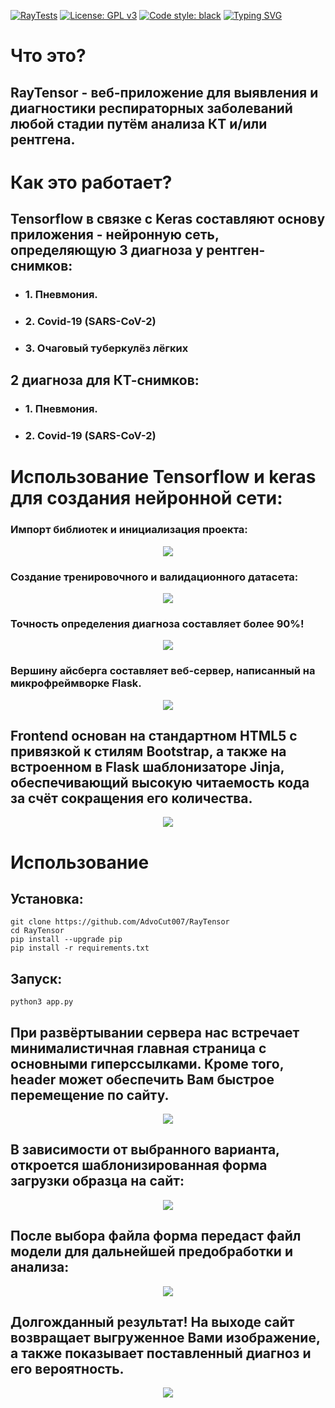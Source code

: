 [![RayTests](https://github.com/AdvoCut007/RayTensor/actions/workflows/raytests.yml/badge.svg)](https://github.com/AdvoCut007/RayTensor/actions/workflows/raytests.yml)
[![License: GPL v3](https://img.shields.io/badge/License-GPLv3-blue.svg)](https://www.gnu.org/licenses/gpl-3.0)
[![Code style: black](https://img.shields.io/badge/code%20style-black-000000.svg)](https://github.com/psf/black)
[![Typing SVG](https://readme-typing-svg.herokuapp.com/?lines=RayTensor+v+2.6)](https://git.io/typing-svg)

# Что это?

## RayTensor - веб-приложение для выявления и диагностики респираторных заболеваний любой стадии путём анализа КТ и/или рентгена.

# Как это работает?

## Tensorflow в связке с Keras составляют основу приложения - нейронную сеть, определяющую 3 диагноза у рентген-снимков:
<ul>
<li><h3>1. Пневмония.</h3></li>
<li><h3>2. Covid-19 (SARS-CoV-2)</h3></li>
<li><h3>3. Очаговый туберкулёз лёгких</h3></li>
</ul>

## 2 диагноза для КТ-снимков:
<ul>
<li><h3>1. Пневмония.</h3></li>
<li><h3>2. Covid-19 (SARS-CoV-2)</h3></li>
</ul>

# Использование Tensorflow и keras для создания нейронной сети:

### Импорт библиотек и инициализация проекта:

<p align="center">
<img src="static/images/readme/tensorinit.png">
</p>

### Создание тренировочного и валидационного датасета:

<p align="center">
<img src="static/images/readme/tensordf.png">
</p>

### Точность определения диагноза составляет более 90%!

<p align="center">
<img src="static/images/readme/accuracy.png">
</p>


### Вершину айсберга составляет веб-сервер, написанный на микрофреймворке Flask.

<p align="center">
<img src="static/images/readme/flask.png">
</p>

## Frontend основан на стандартном HTML5 с привязкой к стилям Bootstrap, а также на встроенном в Flask шаблонизаторе Jinja, обеспечивающий высокую читаемость кода за счёт сокращения его количества.

<p align="center">
<img src="static/images/readme/jinja.png">
</p>

# Использование

## Установка:

```shell
git clone https://github.com/AdvoCut007/RayTensor
cd RayTensor
pip install --upgrade pip
pip install -r requirements.txt
```

## Запуск:

```shell
python3 app.py
```

## При развёртывании сервера нас встречает минималистичная главная страница с основными гиперссылками. Кроме того, header может обеспечить Вам быстрое перемещение по сайту.

<p align="center">
<img src="static/images/readme/index.png">
</p>

## В зависимости от выбранного варианта, откроется шаблонизированная форма загрузки образца на сайт:

<p align="center">
<img src="static/images/readme/flaskform.png">
</p>

## После выбора файла форма передаст файл модели для дальнейшей предобработки и анализа:

<p align="center">
<img src="static/images/readme/preprocess.png">
</p>

## Долгожданный результат! На выходе сайт возвращает выгруженное Вами изображение, а также показывает поставленный диагноз и его вероятность.

<p align="center">
<img src="static/images/readme/result.png">
</p>
